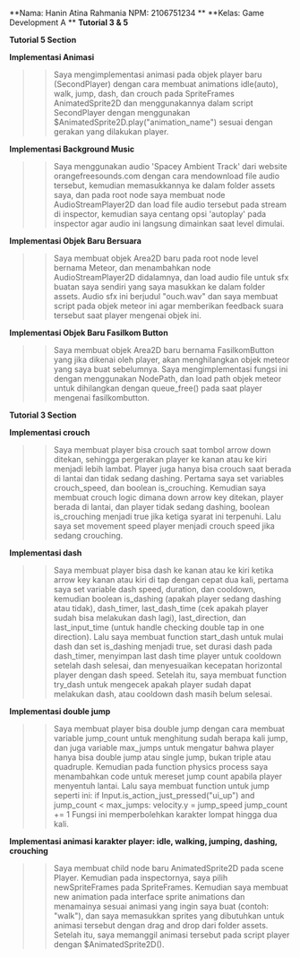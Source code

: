 **Nama: Hanin Atina Rahmania NPM: 2106751234 **
**Kelas: Game Development A **
**Tutorial 3 & 5**

**Tutorial 5 Section**

**Implementasi Animasi**
>>Saya mengimplementasi animasi pada objek player baru (SecondPlayer) dengan cara membuat animations idle(auto), walk, jump, dash, dan crouch pada SpriteFrames AnimatedSprite2D dan menggunakannya dalam script SecondPlayer dengan menggunakan $AnimatedSprite2D.play("animation_name") sesuai dengan gerakan yang dilakukan player.

**Implementasi Background Music**
>>Saya menggunakan audio 'Spacey Ambient Track' dari website orangefreesounds.com dengan cara mendownload file audio tersebut, kemudian memasukkannya ke dalam folder assets saya, dan pada root node saya membuat node AudioStreamPlayer2D dan load file audio tersebut pada stream di inspector, kemudian saya centang opsi 'autoplay' pada inspector agar audio ini langsung dimainkan saat level dimulai.

**Implementasi Objek Baru Bersuara**
>>Saya membuat objek Area2D baru pada root node level bernama Meteor, dan menambahkan node AudioStreamPlayer2D didalamnya, dan load audio file untuk sfx buatan saya sendiri yang saya masukkan ke dalam folder assets. Audio sfx ini berjudul "ouch.wav" dan saya membuat script pada objek meteor ini agar memberikan feedback suara tersebut saat player mengenai objek ini.

**Implementasi Objek Baru Fasilkom Button**
>>Saya membuat objek Area2D baru bernama FasilkomButton yang jika dikenai oleh player, akan menghilangkan objek meteor yang saya buat sebelumnya. Saya mengimplementasi fungsi ini dengan menggunakan NodePath, dan load path objek meteor untuk dihilangkan dengan queue_free() pada saat player mengenai fasilkombutton.

**Tutorial 3 Section**

**Implementasi crouch**
>>Saya membuat player bisa crouch saat tombol arrow down ditekan, sehingga pergerakan player ke kanan atau ke kiri menjadi lebih lambat. Player juga hanya bisa crouch saat berada di lantai dan tidak sedang dashing. Pertama saya set variables crouch_speed, dan boolean is_crouching. Kemudian saya membuat crouch logic dimana down arrow key ditekan, player berada di lantai, dan player tidak sedang dashing, boolean is_crouching menjadi true jika ketiga syarat ini terpenuhi. Lalu saya set movement speed player menjadi crouch speed jika sedang crouching.

**Implementasi dash**
>>Saya membuat player bisa dash ke kanan atau ke kiri ketika arrow key kanan atau kiri di tap dengan cepat dua kali, pertama saya set variable dash speed, duration, dan cooldown, kemudian boolean is_dashing (apakah player sedang dashing atau tidak), dash_timer, last_dash_time (cek apakah player sudah bisa melakukan dash lagi), last_direction, dan last_input_time (untuk handle checking double tap in one direction). Lalu saya membuat function start_dash untuk mulai dash dan set is_dashing menjadi true, set durasi dash pada dash_timer, menyimpan last dash time player untuk cooldown setelah dash selesai, dan menyesuaikan kecepatan horizontal player dengan dash speed. Setelah itu, saya membuat function try_dash untuk mengecek apakah player sudah dapat melakukan dash, atau cooldown dash masih belum selesai.

**Implementasi double jump**
>>Saya membuat player bisa double jump dengan cara membuat variable jump_count untuk menghitung sudah berapa kali jump, dan juga variable max_jumps untuk mengatur bahwa player hanya bisa double jump atau single jump, bukan triple atau quadruple. Kemudian pada function physics process saya menambahkan code untuk mereset jump count apabila player menyentuh lantai. Lalu saya membuat function untuk jump seperti ini:
>>if Input.is_action_just_pressed("ui_up") and jump_count < max_jumps:
		velocity.y = jump_speed
		jump_count += 1
>>Fungsi ini memperbolehkan karakter lompat hingga dua kali.

**Implementasi animasi karakter player: idle, walking, jumping, dashing, crouching**
>>Saya membuat child node baru AnimatedSprite2D pada scene Player. Kemudian pada inspectornya, saya pilih newSpriteFrames pada SpriteFrames. Kemudian saya membuat new animation pada interface sprite animations dan menamainya sesuai animasi yang ingin saya buat (contoh: "walk"), dan saya memasukkan sprites yang dibutuhkan untuk animasi tersebut dengan drag and drop dari folder assets. Setelah itu, saya memanggil animasi tersebut pada script player dengan $AnimatedSprite2D().



